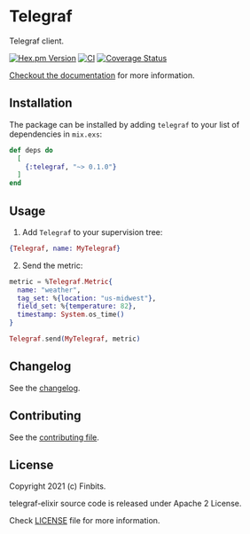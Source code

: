 # Telegraf

<!-- MDOC !-->

Telegraf client.

[![Hex.pm Version](http://img.shields.io/hexpm/v/telegraf.svg?style=flat)](https://hex.pm/packages/telegraf)
[![CI](https://github.com/Finbits/telegraf-elixir/workflows/CI/badge.svg?branch=main)](https://github.com/Finbits/telegraf-elixir/actions?query=branch%3Amain)
[![Coverage Status](https://coveralls.io/repos/github/finbits/telegraf-elixir/badge.svg?branch=main)](https://coveralls.io/github/Finbits/telegraf-elixir?branch=main)

[Checkout the documentation](https://hexdocs.pm/telegraf) for more information.

## Installation

The package can be installed by adding `telegraf` to your list of dependencies in `mix.exs`:

```elixir
def deps do
  [
    {:telegraf, "~> 0.1.0"}
  ]
end
```

## Usage

1. Add `Telegraf` to your supervision tree:


```elixir
{Telegraf, name: MyTelegraf}
```

2. Send the metric:

```elixir
metric = %Telegraf.Metric{
  name: "weather",
  tag_set: %{location: "us-midwest"},
  field_set: %{temperature: 82},
  timestamp: System.os_time()
}

Telegraf.send(MyTelegraf, metric)
```

## Changelog

See the [changelog](CHANGELOG.md).

<!-- MDOC !-->

## Contributing

See the [contributing file](CONTRIBUTING.md).


## License

Copyright 2021 (c) Finbits.

telegraf-elixir source code is released under Apache 2 License.

Check [LICENSE](https://github.com/finbits/telegraf/blob/main/LICENSE) file for more information.
